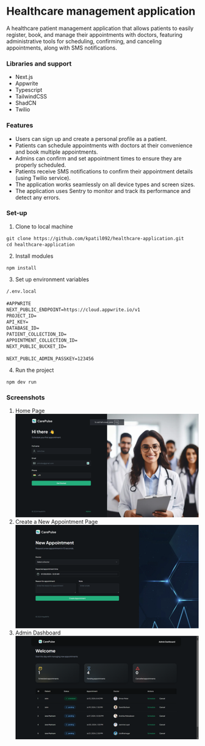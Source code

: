 # Healthcare management application 
A healthcare patient management application that allows patients to easily register, book, and manage their appointments with doctors, featuring administrative tools for scheduling, confirming, and canceling appointments, along with SMS notifications.

### Libraries and support
- Next.js
- Appwrite
- Typescript
- TailwindCSS
- ShadCN
- Twilio

### Features
- Users can sign up and create a personal profile as a patient.
- Patients can schedule appointments with doctors at their convenience and book multiple appointments.
- Admins can confirm and set appointment times to ensure they are properly scheduled.
- Patients receive SMS notifications to confirm their appointment details (using Twilio service).
- The application works seamlessly on all device types and screen sizes.
- The application uses Sentry to monitor and track its performance and detect any errors.

### Set-up
1. Clone to local machine
```
git clone https://github.com/kpatil092/healthcare-application.git
cd healthcare-application
```
2. Install modules
```
npm install
```
3. Set up environment variables
```
/.env.local

#APPWRITE
NEXT_PUBLIC_ENDPOINT=https://cloud.appwrite.io/v1
PROJECT_ID=
API_KEY=
DATABASE_ID=
PATIENT_COLLECTION_ID=
APPOINTMENT_COLLECTION_ID=
NEXT_PUBLIC_BUCKET_ID=

NEXT_PUBLIC_ADMIN_PASSKEY=123456
```
4. Run the project
```
npm dev run
```

### Screenshots
1. Home Page
![Home Page](https://github.com/kpatil092/healthcare-application/blob/main/screenshots/front.png)
2. Create a New Appointment Page
![Home Page](https://github.com/kpatil092/healthcare-application/blob/main/screenshots/new-appointment.png)
3. Admin Dashboard
![Home Page](https://github.com/kpatil092/healthcare-application/blob/main/screenshots/admin-dashboard.png)
